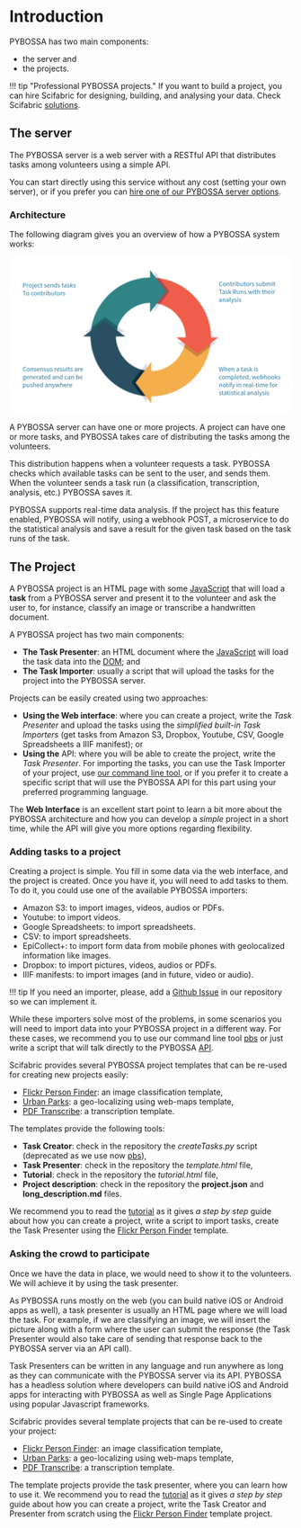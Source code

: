 # Introduction

PYBOSSA has two main components:

- the server and
- the projects.

!!! tip "Professional PYBOSSA projects."
    If you want to build a project, you can hire Scifabric for designing,
    building, and analysing your data. Check Scifabric [solutions](https://scifabric.com/pricing/).

## The server

The PYBOSSA server is a web server with a RESTful API that
distributes tasks among volunteers using a simple API.

You can start directly using this service without any cost (setting your own server), or if you prefer you can [hire one of our PYBOSSA server options](https://scifabric.com/pricing/).

### Architecture

The following diagram gives you an overview of how a PYBOSSA system works:

![PYBOSSA overview](/images/overview.png)

A PYBOSSA server can have one or more projects. A project can have one or more tasks, and PYBOSSA takes care of distributing the tasks among the volunteers.

This distribution happens when a volunteer requests a task. PYBOSSA checks which available tasks can be sent to the user, and sends them. When the volunteer sends a task run (a classification, transcription, analysis, etc.) PYBOSSA saves it.

PYBOSSA supports real-time data analysis. If the project has this feature enabled, PYBOSSA will notify, using a webhook POST, a microservice to do the statistical analysis and save a result for the given task based on the task runs of the task.

## The Project

A PYBOSSA project is an HTML page with some [JavaScript](http://en.wikipedia.org/wiki/JavaScript) that will load a **task** from a PYBOSSA server and present it to the volunteer and ask
the user to, for instance, classify an image or transcribe a handwritten document.

A PYBOSSA project has two main components:

- **The Task Presenter**: an HTML document where the
  [JavaScript](http://en.wikipedia.org/wiki/JavaScript) will load the
  task data into the [DOM](http://en.wikipedia.org/wiki/Document_Object_Model); and
- **The Task Importer**: usually a script that will upload the tasks for the project into the PYBOSSA server.

Projects can be easily created using two approaches:

- **Using the Web interface**: where you can create a project, write
  the *Task Presenter* and upload the tasks using the *simplified
  built-in Task Importers* (get tasks from Amazon S3, Dropbox, Youtube, CSV, Google Spreadsheets a IIIF manifest); or
- **Using the** API: where you will be able to create the project,
  write the *Task Presenter*. For importing the tasks, you can use the Task  Importer of your project, use [our command line tool](pbs.md), or if you prefer it to create a specific script that will use the PYBOSSA API for this part using your preferred programming language.

The **Web Interface** is an excellent start point to learn a bit more about the PYBOSSA architecture and how you can develop a *simple* project in a short time, while the API will give you more options regarding flexibility.

### Adding tasks to a project
Creating a project is simple. You fill in some data via the web interface, and the project is created. Once you have it, you will need to add tasks to them. To do it, you could use one of the available PYBOSSA importers:

- Amazon S3: to import images, videos, audios or PDFs.
- Youtube: to import videos.
- Google Spreadsheets: to import spreadsheets.
- CSV: to import spreadsheets.
- EpiCollect+: to import form data from mobile phones with geolocalized information like images.
- Dropbox: to import pictures, videos, audios or PDFs.
- IIIF manifests: to import images (and in future, video or audio).

!!! tip
     If you need an importer, please, add a [Github Issue](https://github.com/Scifabric/pybossa) in our repository so we can implement it.

While these importers solve most of the problems, in some scenarios you will need to import data into your PYBOSSA project in a different way. For these cases, we recommend you to use our command line tool [pbs](../build/pbs.md) or just write a script that will talk directly to the PYBOSSA [API](../api/intro.md).

Scifabric provides several PYBOSSA project templates that can be re-used for creating new projects easily:

- [Flickr Person Finder](https://github.com/Scifabric/app-flickrperson): an image classification template,
- [Urban Parks](https://github.com/Scifabric/app-geocoding): a geo-localizing using web-maps template,
- [PDF Transcribe](https://github.com/Scifabric/pdftranscribe): a transcription template.

The templates provide the following tools:

- **Task Creator**: check in the repository the *createTasks.py*
  script (deprecated as we use now [pbs](pbs.md)),
- **Task Presenter**: check in the repository the *template.html*
  file,
- **Tutorial**: check in the repository the *tutorial.html* file,
- **Project description**: check in the repository the **project.json**
  and **long_description.md** files.

We recommend you to read the [tutorial](tutorial.md) as it gives *a step by step* guide about how you can create a project, write a script to import tasks, create the Task Presenter using the [Flickr Person Finder](https://github.com/Scifabric/app-flickrperson) template.

### Asking the crowd to participate
Once we have the data in place, we would need to show it to the volunteers. We will achieve it by using the task presenter.

As PYBOSSA runs mostly on the web (you can build native iOS or Android apps as well), a task presenter is usually an HTML page where we will load the task. For example, if we are classifying an image,  we will insert the picture along with a form where the user can submit the response (the Task Presenter would also take care of sending that response back to the PYBOSSA server via an API call).

Task Presenters can be written in any language and run anywhere as long as they can communicate with the PYBOSSA server via its API. PYBOSSA has a headless solution where developers can build native iOS and Android apps for interacting with PYBOSSA as well as Single Page Applications using popular Javascript frameworks.

Scifabric provides several template projects that can be re-used to create your project:

- [Flickr Person   Finder](https://github.com/Scifabric/app-flickrperson): an image classification template,
- [Urban Parks](https://github.com/Scifabric/app-geocoding): a
  geo-localizing using web-maps template,
- [PDF Transcribe](https://github.com/Scifabric/pdftranscribe): a
  transcription template.

The template projects provide the task presenter, where you can learn how to use it. We recommend you to read the [tutorial](tutorial.md) as it gives *a step by step* guide about how you can create a project, write the Task Creator and Presenter from scratch using the [Flickr Person Finder](https://github.com/Scifabric/app-flickrperson) template project.
